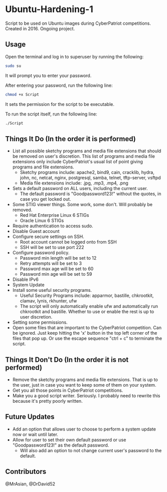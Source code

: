 # Ubuntu-Hardening-1
Script to be used on Ubuntu images during CyberPatriot competitions. Created in 2016. Ongoing project.


Usage
-----
Open the terminal and log in to superuser by running the following:
```bash
sudo su
```
It will prompt you to enter your password.

After entering your password, run the following line:
```bash
chmod +x Script
```
It sets the permission for the script to be executable.

To run the script itself, run the following line:
```bash
./Script
```


Things It Do (In the order it is performed)
-------------------------------------------
  - List all possible sketchy programs and media file extensions that should be removed on user's discretion. This list of programs and media file extensions only include CyberPatriot's usual list of point giving programs and file extensions.
      - Sketchy programs include:
          apache2, bind9, cain, cracklib, hydra, john, nc, netcat, nginx, postgresql, samba, telnet, tftp-server, vsftpd
      - Media file extensions include:
          .jpg, .mp3, .mp4, .png
  - Sets a default password on ALL users, including the current user.
      - The default password is "Goodpassword123!" without the quotes, in case you get locked out.
  - Some STIG viewer things. Some work, some don't. Will probably be removed.
      - Red Hat Enterprise Linux 6 STIGs
      - Oracle Linux 6 STIGs
  - Require authentication to access sudo.
  - Disable Guest account
  - Configure secure settings on SSH.
      - Root account cannot be logged onto from SSH
      - SSH will be set to use port 222
  - Configure password policy.
      - Password min length will be set to 12
      - Retry attempts will be set to 3
      - Password max age will be set to 60
      - Password min age will be set to 59
  - Disable IPv6
  - System Update
  - Install some useful security programs.
      - Useful Security Programs include:
          apparmor, bastille, chkrootkit, clamav, lynis, rkhunter, ufw
      - The script will only automatically enable ufw and automatically run chkrootkit and bastille. Whether to use or enable the rest is up to user discretion.
  - Setting some permissions.
  - Open some files that are important to the CyberPatriot competition. Can be ignored. Just keep hitting the 'x' button in the top left corner of the files that pop up. Or use the escape sequence "ctrl + c" to terminate the script.


Things It Don't Do (In the order it is not performed)
-----------------------------------------------------
  - Remove the sketchy programs and media file extensions. That is up to the user, just in case you want to keep some of them on your system.
  - Get you all those points in CyberPatriot competitions.
  - Make you a good script writer. Seriously. I probably need to rewrite this because it's pretty poorly written.
  
  
Future Updates
--------------
  - Add an option that allows user to choose to perform a system update now or wait until later.
  - Allow for user to set their own default password or use "Goodpassword123!" as the default password.
      - Will also add an option to not change current user's password to the default.


Contributors
------------
@MrAsian, @DrDavid52
